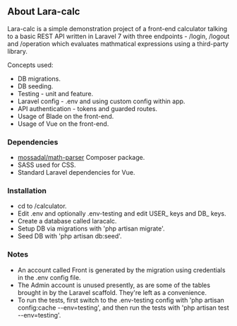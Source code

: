 ## About Lara-calc

Lara-calc  is a  simple demonstration project of a front-end calculator talking to a basic REST API written in Laravel 7 with three endpoints - /login, /logout and /operation which evaluates mathmatical expressions using a third-party library.

Concepts used:

- DB migrations.
- DB seeding.
- Testing - unit and feature.
- Laravel config - .env and using custom config within app.
- API authentication - tokens and guarded routes.
- Usage of Blade on the front-end.
- Usage of Vue on the front-end.

### Dependencies
- [mossadal/math-parser](https://packagist.org/packages/mossadal/math-parser)  Composer  package.
- SASS used for CSS.
- Standard  Laravel dependencies for Vue.

### Installation
- cd to /calculator.
- Edit  .env and  optionally .env-testing and edit USER_ keys  and DB_ keys.
- Create a database called  laracalc.
- Setup DB via  migrations  with 'php artisan migrate'.
- Seed DB with  'php artisan db:seed'.

### Notes
- An account called Front is generated by the migration using credentials in the .env config file.
- The Admin account is unused presently, as are some of the tables brought in by the Laravel scaffold. They're left as a convenience.
- To  run the tests, first switch to the .env-testing config with 'php artisan config:cache --env=testing', and then run the tests with 'php artisan test --env=testing'.